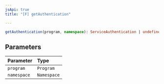 ```yaml
---
jsApi: true
title: "[F] getAuthentication"

---
```

```ts
getAuthentication(program, namespace): ServiceAuthentication | undefined
```

## Parameters

| Parameter | Type |
| :------ | :------ |
| `program` | `Program` |
| `namespace` | `Namespace` |
